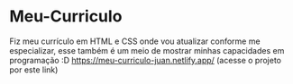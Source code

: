 # Meu-Curriculo
Fiz meu currículo em HTML e CSS onde vou atualizar conforme me especializar, esse também é um meio de mostrar minhas capacidades em programação :D
https://meu-curriculo-juan.netlify.app/ (acesse o projeto por este link)
